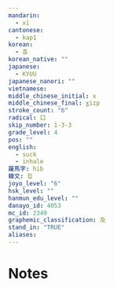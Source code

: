 ```yaml
---
mandarin:
  - xī
cantonese:
  - kap1
korean:
  - 흡
korean_native: ""
japanese:
  - KYUU
japanese_nanori: ""
vietnamese:
middle_chinese_initial: x
middle_chinese_final: ɣiɪp
stroke_count: "6"
radical: 口
skip_number: 1-3-3
grade_level: 4
pos: ""
english:
  - suck
  - inhale
羅馬字: hib
韓文: 힙
joyo_level: "6"
hsk_level: ""
hanmun_edu_level: ""
danayo_id: 4053
mc_id: 2349
graphemic_classification: 及
stand_in: "TRUE"
aliases:
---
```


# Notes
